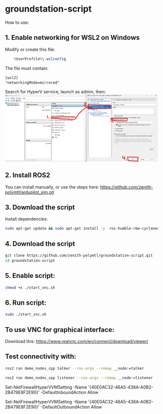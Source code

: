 # groundstation-script

How to use:

## 1. Enable networking for WSL2 on Windows
Modify or create this file:
```powershell
    %UserProfile%\.wslconfig
```
The file must contain:
```
[wsl2]
"networkingMode=mirrored"
```

Search for HyperV service, launch as admin, then:
![change network](image.png)

## 2. Install ROS2

You can install manually, or use the steps here:
https://github.com/zenith-polymtl/ardupilot_sim.git

## 3. Download the script
Install dependencies:
```bash
sudo apt-get update && sudo apt-get install -y  ros-humble-rmw-cyclonedds-cpp ros-humble-demo-nodes-cpp qt6-base-dev qt6-declarative-dev libgl1-mesa-dev libxkbcommon-x11-0 libxcb-cursor0 libxcb-icccm4 libxcb-keysyms1 libxcb-shape0 x11-apps x11-utils xauth x11vnc xvfb fluxbox
```


## 4. Download the script
```bash
git clone https://github.com/zenith-polymtl/groundstation-script.git
cd groundstation-script
```

## 5. Enable script:
```bash
chmod +x ./start_vnc.sh
```
## 6. Run script:
```bash
sudo ./start_vnc.sh
```

## To use VNC for graphical interface:

Download this: https://www.realvnc.com/en/connect/download/viewer/

## Test connectivity with:
```bash
ros2 run demo_nodes_cpp talker --ros-args --remap __node:=talker
```
```bash
ros2 run demo_nodes_cpp listener --ros-args --remap __node:=listener
```

Set-NetFirewallHyperVVMSetting -Name '{40E0AC32-46A5-438A-A0B2-2B479E8F2E90}' -DefaultInboundAction Allow

Set-NetFirewallHyperVVMSetting -Name '{40E0AC32-46A5-438A-A0B2-2B479E8F2E90}' -DefaultOutboundAction Allow



